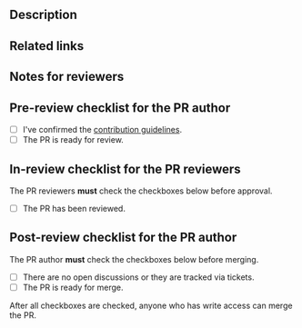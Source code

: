 ## Description

<!-- Write a brief description of this PR. -->

## Related links

<!-- Write the links related to this PR. Private links should be clearly marked as private, for example, '[FOO COMPANY INTERNAL LINK](https://example.com)'. -->

## Notes for reviewers

<!-- Write additional information if necessary. It should be written if there are related PRs that should be merged at the same time. -->

## Pre-review checklist for the PR author

- [ ] I've confirmed the [contribution guidelines](https://github.com/tier4/caret/blob/main/.github/CONTRIBUTING.md).
- [ ] The PR is ready for review.

## In-review checklist for the PR reviewers

The PR reviewers **must** check the checkboxes below before approval.

- [ ] The PR has been reviewed.

## Post-review checklist for the PR author

The PR author **must** check the checkboxes below before merging.

- [ ] There are no open discussions or they are tracked via tickets.
- [ ] The PR is ready for merge.

After all checkboxes are checked, anyone who has write access can merge the PR.
